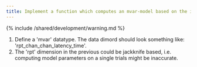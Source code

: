 ```yaml
---
title: Implement a function which computes an mvar-model based on the input data
---
```


{% include /shared/development/warning.md %}


1.  Define a 'mvar' datatype. The data dimord should look something like: 'rpt_chan_chan_latency_time'.
2.  The 'rpt' dimension in the previous could be jackknife based, i.e. computing model parameters on a single trials might be inaccurate.
